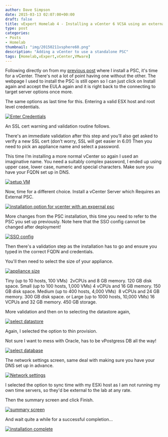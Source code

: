 ```yaml
---
author: Dave Simpson
date: 2015-03-13 02:07:00+00:00
draft: false
title: vExpert Homelab 4 - Installing a vCenter 6 VCSA using an external PSC
type: post
categories:
- Posts
- Homelab
thumbnail: "img/20150211vsphere60.png"
description: "Adding a vCenter to use a standalone PSC"
tags: [Homelab,vExpert,vCenter,VMware]
---
```


Following directly on from my [previous post](http://virtualmachinery.blogspot.co.uk/2015/03/vexpert-homelab-3-installing-vcenter-6.html) where I install a PSC, it's time for a vCenter. There's not a lot of point having one without the other. The webpage I used to install the PSC is still open so I can just click on Install again and accept the EULA again and it is right back to the connecting to target server options once more.   
 
The same options as last time for this. Entering a valid ESX host and root level credentials.  

[![Enter Credentials](/img/20150312hl305.png)](/img/20150312hl305.png)
  
An SSL cert warning and validation routine follows.   
  
There's an immediate validation after this step and you’ll also get asked to verify a new SSL cert (don’t worry, SSL will get easier in 6.0!) Then you need to pick an appliance name and select a password.   
  
This time I’m installing a more normal vCenter so again I used an imaginative name. You need a suitably complex password, I ended up using upper case, lower case, numeric and special characters. Make sure you have your FQDN set up in DNS.

[![setup VM](/img/20150313hl401.png)](/img/20150313hl401.png)

Now, time for a different choice. Install a vCenter Server which Requires an External PSC.

[![installation option for vcenter with an expernal psc](/img/20150313hl402.png)](/img/20150313hl402.png)

More changes from the PSC installation, this time you need to refer to the PSC you set up previously. Note here that the SSO config cannot be changed after deployment!

[![SSO config](/img/20150313hl403.png)](/img/20150313hl403.png)

Then there's a validation step as the installation has to go and ensure you typed in the correct FQDN and credentials.
 
You'll then need to select the size of your appliance.

[![appliance size](/img/20150313hl404.png)](/img/20150313hl404.png)

Tiny (up to 10 hosts, 100 VMs)  2vCPUs and 8 GB memory. 120 GB disk space.
Small (up to 100 hosts, 1,000 VMs) 4 vCPUs and 16 GB memory. 150 GB disk space.
Medium (up to 400 hosts, 4,000 VMs)  8 vCPUs and 24 GB memory. 300 GB disk space.
or Large (up to 1000 hosts, 10,000 VMs) 16 VCPUs and 32 GB memory. 450 GB storage.

More validation and then on to selecting the datastore again,

[![select datastore](/img/20150313hl405.png)](/img/20150313hl405.png)

Again, I selected the option to thin provision.

Not sure I want to mess with Oracle, has to be vPostgress DB all the way!

[![select database](/img/20150313hl406.png)](/img/20150313hl406.png)

The network settings screen, same deal with making sure you have your DNS set up in advance.

[![Network settings](/img/20150313hl407.png)](/img/20150313hl407.png)

I selected the option to sync time with my ESXi host as I am not running my own time servers, so they'd be external to the lab at any rate.   
  
Then the summary screen and click Finish.

[![summary screen](/img/20150312hl312.png)](/img/20150312hl312.png)

And wait quite a while for a successful completion...

[![installation complete](/img/20150313hl408.png)](/img/20150313hl408.png)

